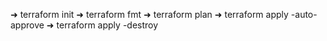 ➜ terraform init
➜ terraform fmt
➜ terraform plan
➜ terraform apply -auto-approve
➜ terraform apply -destroy